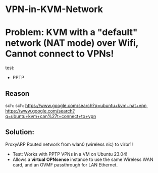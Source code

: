 # VPN-in-KVM-Network

# Problem: KVM with a "default" network (NAT mode) over Wifi, Cannot connect to VPNs!
test:
- PPTP

## Reason
sch: sch: https://www.google.com/search?q=ubuntu+kvm+nat+vpn, https://www.google.com/search?q=ubuntu+kvm+can%27t+connect+to+vpn 


## Solution:
ProxyARP Routed network from wlan0 (wireless nic) to virbr1!

- Test: Works with PPTP VPNs in a VM on Ubuntu 23.04!
- Allows a **virtual OPNsense** instance to use the same Wireless WAN card, and an OVMF passthrough for LAN Ethernet.
